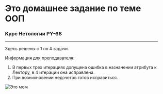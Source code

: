 # Это домашнее задание по теме OОП
### Курс Нетологии PY-68
---
Здесь решены с 1 по 4 задачи. 

Информация для преподавателя: 
1. В первых трех итерациях допущена ошибка в назначении атрибута к Лектору, в 4 итерации она исправлена. 
2. При возникновении недочетов готов исправиться. 

![Это мем](https://248006.selcdn.ru/main/upload/setka_images/07571802082021_accf102caaa970ce65d217b9ae9a8e9a57caa67c.jpg)

